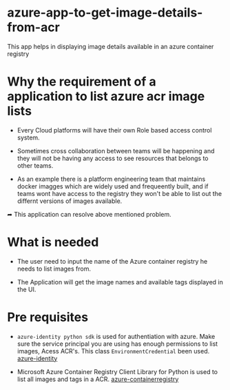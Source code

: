 # azure-app-to-get-image-details-from-acr
This app helps in displaying image details available in an azure container registry

# Why the requirement of a application to list azure acr image lists

* Every Cloud platforms will have their own Role based access control system. 

* Sometimes cross collaboration between teams will be happening and they will not be having any access to see resources 
 that belongs to other teams. 

* As an example there is a platform engineering team that maintains docker imagges which are widely used and frequeently built,
    and if teams wont have access to the registry they won't be able to list out the differnt versions of images available.

➦ This application can resolve above mentioned problem.

# What is needed

* The user need to input the name of the Azure container registry he needs to list images from. 

* The Application will get the image names and available tags displayed in the UI.

# Pre requisites

* `azure-identity python sdk` is used for authentiation with azure. Make sure the service principal you are using
 has enough permissions to list images, Acess ACR's. This class `EnvironmentCredential` been used. 
 [azure-identity](https://learn.microsoft.com/en-us/python/api/overview/azure/identity-readme?view=azure-python)

* Microsoft Azure Container Registry Client Library for Python is used to list all images and tags in a ACR.
  [azure-containerregistry](https://learn.microsoft.com/en-us/python/api/overview/azure/containerregistry-readme?view=azure-python)





